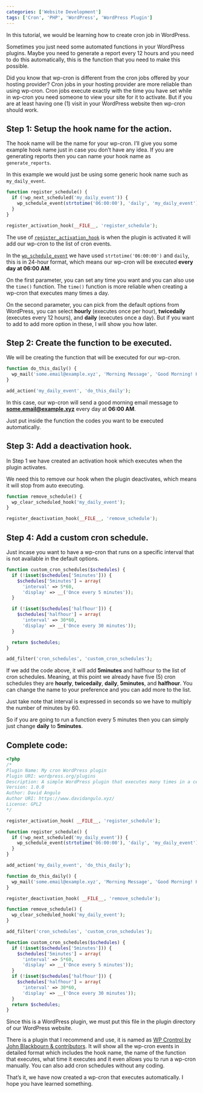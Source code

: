 ```yaml
---
categories: ['Website Development']
tags: ['Cron', 'PHP', 'WordPress', 'WordPress Plugin']
---
```

In this tutorial, we would be learning how to create cron job in WordPress.

Sometimes you just need some automated functions in your WordPress plugins. Maybe you need to generate a report every 12 hours and you need to do this automatically, this is the function that you need to make this possible.

Did you know that wp-cron is different from the cron jobs offered by your hosting provider? Cron jobs in your hosting provider are more reliable than using wp-cron. Cron jobs execute exactly with the time you have set while in wp-cron you need someone to view your site for it to activate. But if you are at least having one (1) visit in your WordPress website then wp-cron should work.

## Step 1: Setup the hook name for the action.
The hook name will be the name for your wp-cron. I’ll give you some example hook name just in case you don’t have any idea. If you are generating reports then you can name your hook name as `generate_reports`.

In this example we would just be using some generic hook name such as `my_daily_event`.

```php
function register_schedule() { 
  if (!wp_next_scheduled('my_daily_event')) { 
    wp_schedule_event(strtotime('06:00:00'), 'daily', 'my_daily_event'); 
  } 
}

register_activation_hook(__FILE__, 'register_schedule'); 
```

The use of [`register_activation_hook`](https://codex.wordpress.org/Function_Reference/register_activation_hook) is when the plugin is activated it will add our wp-cron to the list of cron events.

In the [`wp_schedule_event`](https://codex.wordpress.org/Function_Reference/wp_schedule_event) we have used `strtotime('06:00:00')` and `daily`, this is in 24-hour format, which means our wp-cron will be executed **every day at 06:00 AM**.

On the first parameter, you can set any time you want and you can also use the `time()` function. The `time()` function is more reliable when creating a wp-cron that executes many times a day.

On the second parameter, you can pick from the default options from WordPress, you can select **hourly** (executes once per hour), **twicedaily** (executes every 12 hours), and **daily** (executes once a day). But if you want to add to add more option in these, I will show you how later.

## Step 2: Create the function to be executed.
We will be creating the function that will be executed for our wp-cron.

```php
function do_this_daily() {    
  wp_mail('some.email@example.xyz', 'Morning Message', 'Good Morning! Have a nice day. :)'); 
}

add_action('my_daily_event', 'do_this_daily'); 
```

In this case, our wp-cron will send a good morning email message to **some.email@example.xyz** every day at **06:00 AM**.

Just put inside the function the codes you want to be executed automatically.

## Step 3: Add a deactivation hook.
In Step 1 we have created an activation hook which executes when the plugin activates.

We need this to remove our hook when the plugin deactivates, which means it will stop from auto executing.

```php
function remove_schedule() { 
  wp_clear_scheduled_hook('my_daily_event'); 
}

register_deactivation_hook(__FILE__, 'remove_schedule'); 
```

## Step 4: Add a custom cron schedule.
Just incase you want to have a wp-cron that runs on a specific interval that is not available in the default options.

```php
function custom_cron_schedules($schedules) {
  if (!isset($schedules['5minutes'])) {
    $schedules['5minutes'] = array(
      'interval' => 5*60,
      'display' => __('Once every 5 minutes'));
  }

  if (!isset($schedules['halfhour'])) {
    $schedules['halfhour'] = array(
      'interval' => 30*60,
      'display' => __('Once every 30 minutes'));
  }

  return $schedules;
}

add_filter('cron_schedules', 'custom_cron_schedules');
```

If we add the code above, it will add **5minutes** and halfhour to the list of cron schedules. Meaning, at this point we already have five (5) cron schedules they are **hourly**, **twicedaily**, **daily**, **5minutes**, and **halfhour**. You can change the name to your preference and you can add more to the list.

Just take note that interval is expressed in seconds so we have to multiply the number of minutes by 60.

So if you are going to run a function every 5 minutes then you can simply just change **daily** to **5minutes**.

## Complete code:
```php
<?php
/*
Plugin Name: My cron WordPress plugin
Plugin URI: wordpress.org/plugins
Description: A simple WordPress plugin that executes many times in a certain interval.
Version: 1.0.0
Author: David Angulo
Author URI: https://www.davidangulo.xyz/
License: GPL2
*/

register_activation_hook( __FILE__, 'register_schedule');

function register_schedule() {
  if (!wp_next_scheduled('my_daily_event')) {
    wp_schedule_event(strtotime('06:00:00'), 'daily', 'my_daily_event');
  }
}

add_action('my_daily_event', 'do_this_daily');

function do_this_daily() {
  wp_mail('some.email@example.xyz', 'Morning Message', 'Good Morning! Have a nice day. :)');
}

register_deactivation_hook( __FILE__, 'remove_schedule');

function remove_schedule() {
  wp_clear_scheduled_hook('my_daily_event');
}

add_filter('cron_schedules', 'custom_cron_schedules');

function custom_cron_schedules($schedules) {
  if (!isset($schedules['5minutes'])) {
    $schedules['5minutes'] = array(
      'interval' => 5*60,
      'display' => __('Once every 5 minutes'));
  }
  if (!isset($schedules['halfhour'])) {
    $schedules['halfhour'] = array(
      'interval' => 30*60,
      'display' => __('Once every 30 minutes'));
  }
  return $schedules;
}
```

Since this is a WordPress plugin, we must put this file in the plugin directory of our WordPress website.

There is a plugin that I recommend and use, it is named as [WP Crontrol by John Blackbourn & contributors](https://wordpress.org/plugins/wp-crontrol/). It will show all the wp-cron events in detailed format which includes the hook name, the name of the function that executes, what time it executes and it even allows you to run a wp-cron manually. You can also add cron schedules without any coding.

That’s it, we have now created a wp-cron that executes automatically. I hope you have learned something.
